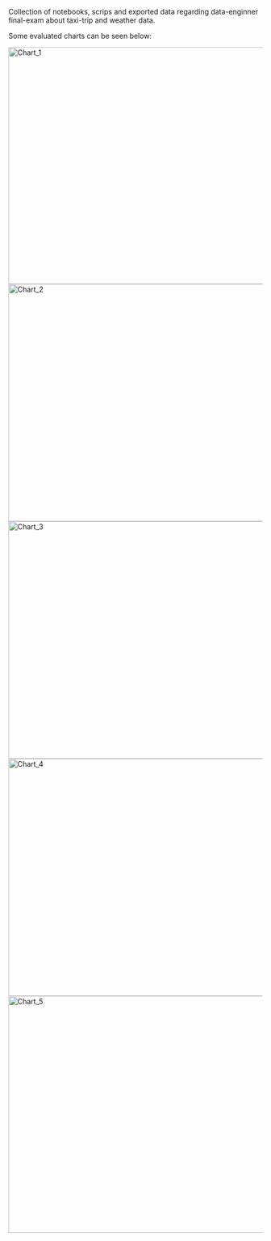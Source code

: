 Collection of notebooks, scrips and exported data regarding data-enginner final-exam about taxi-trip and weather data.

Some evaluated charts can be seen below:

<img width="630" height="469" alt="Chart_1" src="https://github.com/user-attachments/assets/390c037e-0ff8-497e-bf32-d6dda379659f" />
<img width="630" height="470" alt="Chart_2" src="https://github.com/user-attachments/assets/dfaf3920-346d-4879-ae9b-249c1cad4724" />
<img width="630" height="470" alt="Chart_3" src="https://github.com/user-attachments/assets/f05a5df4-fcc2-4b0f-a894-d162dd9f53c9" />
<img width="630" height="470" alt="Chart_4" src="https://github.com/user-attachments/assets/fb7a9107-cb92-4dfd-9bc9-ffb5438c1dae" />
<img width="630" height="469" alt="Chart_5" src="https://github.com/user-attachments/assets/1c19489c-f871-47d7-bc38-2bdce6e8b4df" />
